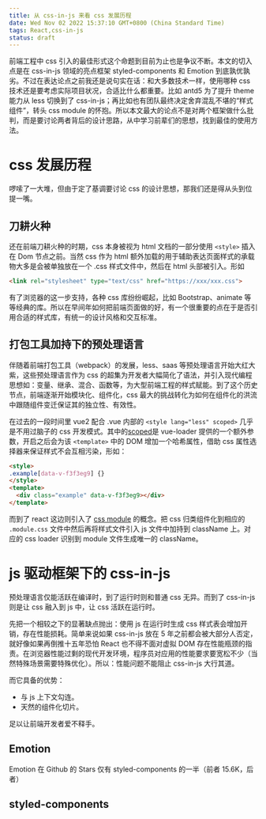 ```yaml
---
title: 从 css-in-js 来看 css 发展历程
date: Wed Nov 02 2022 15:37:10 GMT+0800 (China Standard Time)
tags: React,css-in-js
status: draft
---
```

前端工程中 css 引入的最佳形式这个命题到目前为止也是争议不断。本文的切入点是在 css-in-js 领域的亮点框架 styled-components 和 Emotion 到底孰优孰劣。不过在表达论点之前我还是说句实在话：和大多数技术一样，使用哪种 css 技术还是要考虑实际项目状况，合适比什么都重要。比如 antd5 为了提升 theme 能力从 less 切换到了 css-in-js；再比如也有团队最终决定舍弃混乱不堪的“样式组件”，转头 css module 的怀抱。所以本文最大的论点不是对两个框架做什么批判，而是要讨论两者背后的设计思路，从中学习前辈们的思想，找到最佳的使用方法。

# css 发展历程

啰嗦了一大堆，但由于定了基调要讨论 css 的设计思想，那我们还是得从头到位提一嘴。

## 刀耕火种

还在前端刀耕火种的时期，css 本身被视为 html 文档的一部分使用 `<style>` 插入在 Dom 节点之前。当然 css 作为 html 额外加载的用于辅助表达页面样式的承载物大多是会被单独放在一个 .css 样式文件中，然后在 html 头部被引入。形如

```html
<link rel="stylesheet" type="text/css" href="https://xxx/xxx.css">
```

有了浏览器的这一步支持，各种 css 库纷纷崛起，比如 Bootstrap、animate 等等经典的库。所以在早间年如何把前端页面做的好，有一个很重要的点在于是否引用合适的样式库，有统一的设计风格和交互标准。

## 打包工具加持下的预处理语言

伴随着前端打包工具（webpack）的发展，less、saas 等预处理语言开始大红大紫，这些预处理语言作为 css 的超集为开发者大幅简化了语法，并引入现代编程思想如：变量、继承、混合、函数等，为大型前端工程的样式赋能。到了这个历史节点，前端逐渐开始模块化、组件化，css 最大的挑战转化为如何在组件化的洪流中跟随组件变迁保证其的独立性、有效性。

在过去的一段时间里 vue2 配合 .vue 内部的 `<style lang="less" scoped>` 几乎是不用过脑子的 css 开发模式。其中的[scoped](https://vue-loader.vuejs.org/guide/scoped-css.html)是 vue-loader 提供的一个额外参数，开启之后会为该 `<template>` 中的 DOM 增加一个哈希属性，借助 css 属性选择器来保证样式不会互相污染，形如：

```html
<style>
.example[data-v-f3f3eg9] {}
</style>
<template>
  <div class="example" data-v-f3f3eg9></div>
</template>
```

而到了 react 这边则引入了 [css module](https://create-react-app.dev/docs/adding-a-css-modules-stylesheet/) 的概念。把 css 归类组件化到相应的 `.module.css` 文件中然后再将样式文件引入 js 文件中加持到 className 上。对应的 css loader 识别到 module 文件生成唯一的 className。

# js 驱动框架下的 css-in-js

预处理语言仅能活跃在编译时，到了运行时则和普通 css 无异。而到了 css-in-js 则是让 css 融入到 js 中，让 css 活跃在运行时。

先把一个相较之下的显著缺点抛出：使用 js 在运行时生成 css 样式表会增加开销，存在性能损耗。简单来说如果 css-in-js 放在 5 年之前都会被大部分人否定，就好像如果再倒推十五年恐怕 React 也不得不面对虚拟 DOM 存在性能瓶颈的指责。在浏览器性能过剩的现代开发环境，程序员对应用的性能要求要宽松不少（当然特殊场景需要特殊优化）。所以：性能问题不能阻止 css-in-js 大行其道。

而它具备的优势：

- 与 js 上下文勾连。
- 天然的组件化切片。

足以让前端开发者爱不释手。

## Emotion

Emotion 在 Github 的 Stars 仅有 styled-components 的一半（前者 15.6K，后者）


## styled-components

